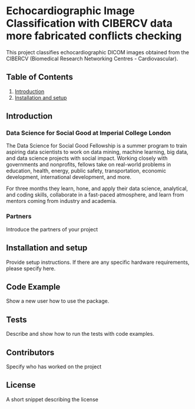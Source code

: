 # Echocardiographic Image Classification with CIBERCV data more fabricated conflicts checking

This project classifies echocardiographic DICOM images obtained from the CIBERCV (Biomedical Research Networking Centres - Cardiovascular).


## Table of Contents

1. [Introduction](https://github.com/dssg/repo_name#introduction)
2. [Installation and setup](https://github.com/dssg/repo_name#setup)

## Introduction

### Data Science for Social Good at Imperial College London

The Data Science for Social Good Fellowship is a summer program to train aspiring data scientists to work on data mining, machine learning, big data, and data science projects with social impact. Working closely with governments and nonprofits, fellows take on real-world problems in education, health, energy, public safety, transportation, economic development, international development, and more.

For three months they learn, hone, and apply their data science, analytical, and coding skills, collaborate in a fast-paced atmosphere, and learn from mentors coming from industry and academia.

### Partners

Introduce the partners of your project


## Installation and setup

Provide setup instructions.
If there are any specific hardware requirements, please specify here.

## Code Example

Show a new user how to use the package.

## Tests

Describe and show how to run the tests with code examples.

## Contributors

Specify who has worked on  the project

## License

A short snippet describing the license
